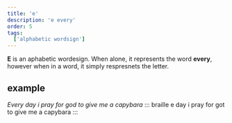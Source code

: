 ```yaml
---
title: 'e'
description: 'e every'
order: 5
tags:
  ['alphabetic wordsign']
---
```


**E** is an aphabetic wordesign. When alone, it represents the word **every**, however when in a word, it simply respresnets the letter.

## example
 
*Every day i pray for god to give me a capybara*
::: braille
e day i pray for got to give me a capybara
:::